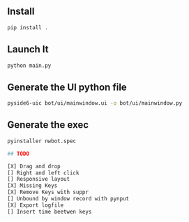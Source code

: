 ## Install

```bash
pip install .
```

## Launch It

```bash
python main.py
```

## Generate the UI python file

```bash
pyside6-uic bot/ui/mainwindow.ui -o bot/ui/mainwindow.py
```

## Generate the exec

````bash
pyinstaller nwbot.spec

## TODO

[X] Drag and drop
[] Right and left click
[] Responsive layout
[X] Missing Keys
[X] Remove Keys with suppr
[] Unbound by window record with pynput
[X] Export logfile
[] Insert time beetwen keys